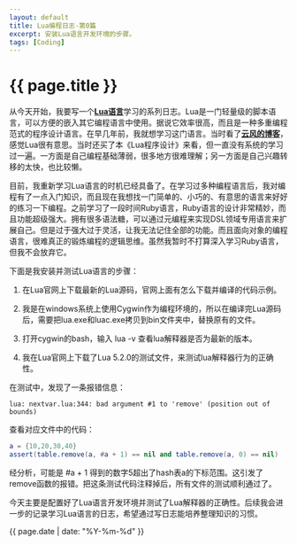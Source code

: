 ```yaml
---
layout: default
title: Lua编程日志-第0篇
excerpt: 安装Lua语言开发环境的步骤。
tags: [Coding]
---
```

{{ page.title }}
================

从今天开始，我要写一个[**Lua语言**](http://www.lua.org/home.html)学习的系列日志。Lua是一门轻量级的脚本语言，可以方便的嵌入其它编程语言中使用。据说它效率很高，而且是一种多重编程范式的程序设计语言。在早几年前，我就想学习这门语言。当时看了[**云风的博客**](http://blog.codingnow.com/)，感觉Lua很有意思。当时还买了本《Lua程序设计》来看，但一直没有系统的学习过一遍。一方面是自己编程基础薄弱，很多地方很难理解；另一方面是自己兴趣转移的太快，也比较懒。

目前，我重新学习Lua语言的时机已经具备了。在学习过多种编程语言后，我对编程有了一点入门知识，而且现在我想找一门简单的、小巧的、有意思的语言来好好的练习一下编程。之前学习了一段时间Ruby语言，Ruby语言的设计非常精妙，而且功能超级强大。拥有很多语法糖，可以通过元编程来实现DSL领域专用语言来扩展自己。但是过于强大过于灵活，让我无法记住全部的功能。而且面向对象的编程语言，很难真正的锻炼编程的逻辑思维。虽然我暂时不打算深入学习Ruby语言，但我不会放弃它。

下面是我安装并测试Lua语言的步骤：

1. 在Lua官网上下载最新的Lua源码，官网上面有怎么下载并编译的代码示例。

2. 我是在windows系统上使用Cygwin作为编程环境的，所以在编译完Lua源码后，需要把lua.exe和luac.exe拷贝到bin文件夹中，替换原有的文件。

3. 打开cygwin的bash，输入 lua -v 查看lua解释器是否为最新的版本。

4. 我在Lua官网上下载了Lua 5.2.0的测试文件，来测试lua解释器行为的正确性。

在测试中，发现了一条报错信息：

```
lua: nextvar.lua:344: bad argument #1 to 'remove' (position out of bounds)
```

查看对应文件中的代码：

```lua
a = {10,20,30,40}
assert(table.remove(a, #a + 1) == nil and table.remove(a, 0) == nil)
```

经分析，可能是 #a + 1 得到的数字5超出了hash表a的下标范围。这引发了remove函数的报错。把这条测试代码注释掉后，所有文件的测试顺利通过了。

今天主要是配置好了Lua语言开发环境并测试了Lua解释器的正确性。后续我会进一步的记录学习Lua语言的日志，希望通过写日志能培养整理知识的习惯。

{{ page.date | date: "%Y-%m-%d" }}
